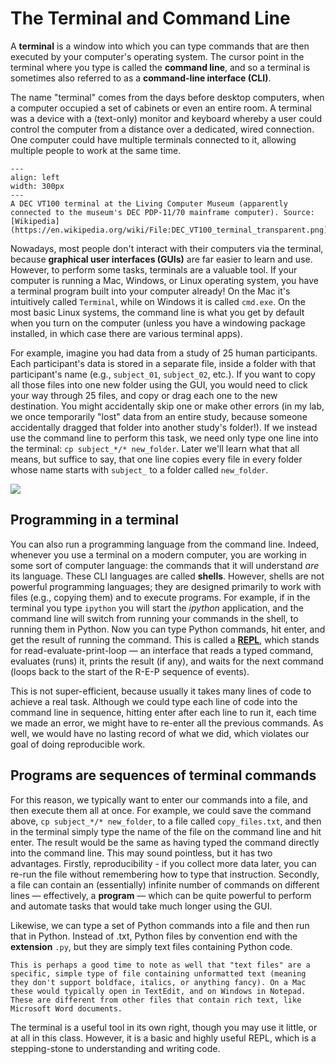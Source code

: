 # The Terminal and Command Line

A **terminal** is a window into which you can type commands that are then executed by your computer's operating system. The cursor point in the terminal where you type is called the **command line**, and so a terminal is sometimes also referred to as a **command-line interface (CLI)**. 

The name "terminal" comes from the days before desktop computers, when a computer occupied a set of cabinets or even an entire room. A terminal was a device with a (text-only) monitor and keyboard whereby a user could control the computer from a distance over a dedicated, wired connection. One computer could have multiple terminals connected to it, allowing multiple people to work at the same time. 


```{figure} images/440px-DEC_VT100_terminal_transparent.png
---
align: left
width: 300px
---
A DEC VT100 terminal at the Living Computer Museum (apparently connected to the museum's DEC PDP-11/70 mainframe computer). Source: [Wikipedia](https://en.wikipedia.org/wiki/File:DEC_VT100_terminal_transparent.png)
```

Nowadays, most people don't interact with their computers via the terminal, because **graphical user interfaces (GUIs)** are far easier to learn and use. However, to perform some tasks, terminals are a valuable tool. If your computer is running a Mac, Windows, or Linux operating system, you have a terminal program built into your computer already! On the Mac it's intuitively called `Terminal`, while on Windows it is called `cmd.exe`. On the most basic Linux systems, the command line is what you get by default when you turn on the computer (unless you have a windowing package installed, in which case there are various terminal apps).

For example, imagine you had data from a study of 25 human participants. Each participant's data is stored in a separate file, inside a folder with that participant's name (e.g., `subject_01`, `subject_02`, etc.). If you want to copy all those files into one new folder using the GUI, you would need to click your way through 25 files, and copy or drag each one to the new destination. You might accidentally skip one or make other errors (in my lab, we once temporarily "lost" data from an entire study, because someone accidentally dragged that folder into another study's folder!). If we instead use the command line to perform this task, we need only type one line into the terminal: `cp subject_*/* new_folder`. Later we'll learn what that all means, but suffice to say, that one line copies every file in every folder whose name starts with `subject_` to a folder called `new_folder`.

![](images/terminal_screenshot.png)

## Programming in a terminal
You can also run a programming language from the command line. Indeed, whenever you use a terminal on a modern computer, you are working in some sort of computer language: the commands that it will understand *are* its language. These CLI languages are called **shells**. However, shells are not powerful programming languages; they are designed primarily to work with files (e.g., copying them) and to execute programs. For example, if in the terminal you type `ipython` you will start the *ipython* application, and the command line will switch from running your commands in the shell, to running them in Python. Now you can type Python commands, hit enter, and get the result of running the command. This is called a [**REPL**](https://en.wikipedia.org/wiki/Read%E2%80%93eval%E2%80%93print_loop), which stands for read-evaluate-print-loop — an interface that reads a typed command, evaluates (runs) it, prints the result (if any), and waits for the next command (loops back to the start of the R-E-P sequence of events).

This is not super-efficient, because usually it takes many lines of code to achieve a real task. Although we could type each line of code into the command line in sequence, hitting enter after each line to run it, each time we made an error, we might have to re-enter all the previous commands. As well, we would have no lasting record of what we did, which violates our goal of doing reproducible work.

## Programs are sequences of terminal commands
For this reason, we typically want to enter our commands into a file, and then execute them all at once. For example, we could save the command above, `cp subject_*/* new_folder`, to a file called `copy_files.txt`, and then in the terminal simply type the name of the file on the command line and hit enter. The result would be the same as having typed the command directly into the command line. This may sound pointless, but it has two advantages. Firstly, reproducibility - if you collect more data later, you can re-run the file without remembering how to type that instruction. Secondly, a file can contain an (essentially) infinite number of commands on different lines — effectively, a **program** — which can be quite powerful to perform and automate tasks that would take much longer using the GUI.

Likewise, we can type a set of Python commands into a file and then run that in Python. Instead of .txt, Python files by convention end with the **extension** `.py`, but they are simply text files containing Python code.


```{note}
This is perhaps a good time to note as well that "text files" are a specific, simple type of file containing unformatted text (meaning they don't support boldface, italics, or anything fancy). On a Mac these would typically open in TextEdit, and on Windows in Notepad. These are different from other files that contain rich text, like Microsoft Word documents.
```

The terminal is a useful tool in its own right, though you may use it little, or at all in this class. However, it is a basic and highly useful REPL, which is a stepping-stone to understanding and writing code. 
